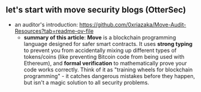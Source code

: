 ## let's start with move security blogs (OtterSec)

- an auditor's introduction: https://github.com/0xriazaka/Move-Audit-Resources?tab=readme-ov-file
    - **summary of this article**: **Move** is a blockchain programming language designed for safer smart contracts. It uses **strong typing** to prevent you from accidentally mixing up different types of tokens/coins (like preventing Bitcoin code from being used with Ethereum), and **formal verification** to mathematically prove your code works correctly. Think of it as "training wheels for blockchain programming" - it catches dangerous mistakes before they happen, but isn't a magic solution to all security problems.
